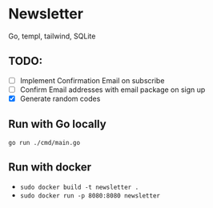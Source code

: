 # Newsletter

Go, templ, tailwind, SQLite

## TODO:

-[ ] Implement Confirmation Email on subscribe
-[ ] Confirm Email addresses with email package on sign up
-[x] Generate random codes

## Run with Go locally

`go run ./cmd/main.go`

## Run with docker

- `sudo docker build -t newsletter .`
- `sudo docker run -p 8080:8080 newsletter`

